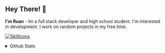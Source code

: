 Hey There! 👋
------------------
**I'm Ruan** - Im a full stack developer and high school student. I'm interested in development. I work on random projects in my free time.

[![SkillIcons](https://skillicons.dev/icons?i=ts,js,nodejs,html,css,scss,svelte,angular,py,lua,mongodb,mysql)](https://skillicons.dev)<br/>
</div>

<details>
  <summary>Github Stats</summary>
  
  <a href="#">![Github stats](https://github-readme-stats.vercel.app/api?username=ruandac&theme=blueberry&count_private=true&hide_border=true&line_height=20)</a>
  <a href="#">![Top Langs](https://github-readme-stats.vercel.app/api/top-langs/?username=ruandac&layout=compact&theme=blueberry&count_private=true&hide_border=true)</a>
</details>
